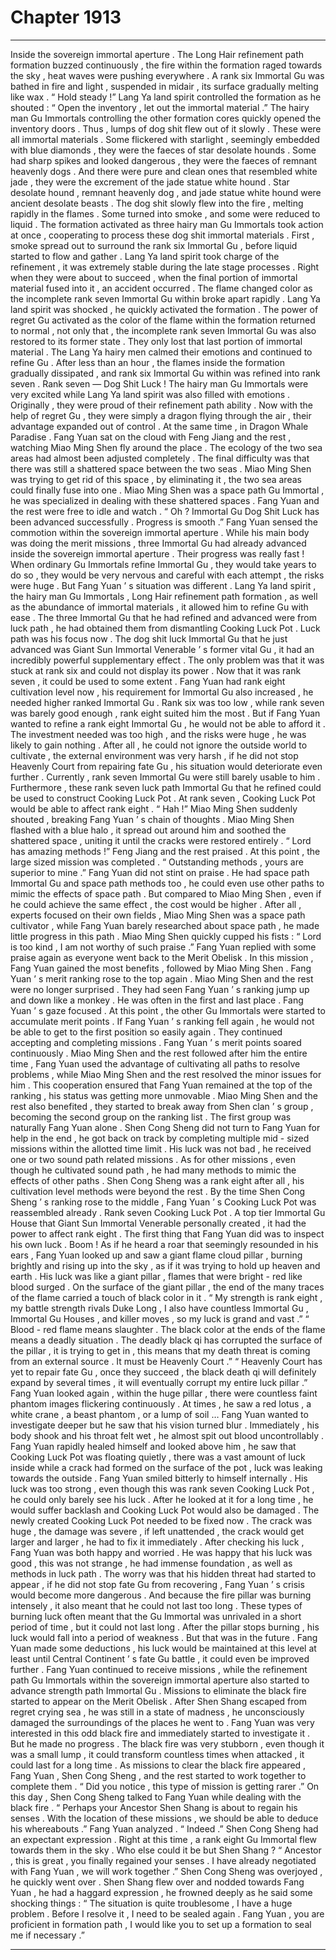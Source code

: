 
# Chapter 1913


---

Inside the sovereign immortal aperture . The Long Hair refinement path formation buzzed continuously , the fire within the formation raged towards the sky , heat waves were pushing everywhere . A rank six Immortal Gu was bathed in fire and light , suspended in midair , its surface gradually melting like wax .
“ Hold steady !” Lang Ya land spirit controlled the formation as he shouted : “ Open the inventory , let out the immortal material .”
The hairy man Gu Immortals controlling the other formation cores quickly opened the inventory doors .
Thus , lumps of dog shit flew out of it slowly .
These were all immortal materials .
Some flickered with starlight , seemingly embedded with blue diamonds , they were the faeces of star desolate hounds .
Some had sharp spikes and looked dangerous , they were the faeces of remnant heavenly dogs .
And there were pure and clean ones that resembled white jade , they were the excrement of the jade statue white hound .
Star desolate hound , remnant heavenly dog , and jade statue white hound were ancient desolate beasts .
The dog shit slowly flew into the fire , melting rapidly in the flames . Some turned into smoke , and some were reduced to liquid .
The formation activated as three hairy man Gu Immortals took action at once , cooperating to process these dog shit immortal materials .
First , smoke spread out to surround the rank six Immortal Gu , before liquid started to flow and gather .
Lang Ya land spirit took charge of the refinement , it was extremely stable during the late stage processes .
Right when they were about to succeed , when the final portion of immortal material fused into it , an accident occurred . The flame changed color as the incomplete rank seven Immortal Gu within broke apart rapidly .
Lang Ya land spirit was shocked , he quickly activated the formation .
The power of regret Gu activated as the color of the flame within the formation returned to normal , not only that , the incomplete rank seven Immortal Gu was also restored to its former state .
They only lost that last portion of immortal material .
The Lang Ya hairy men calmed their emotions and continued to refine Gu .
After less than an hour , the flames inside the formation gradually dissipated , and rank six Immortal Gu within was refined into rank seven .
Rank seven — Dog Shit Luck !
The hairy man Gu Immortals were very excited while Lang Ya land spirit was also filled with emotions .
Originally , they were proud of their refinement path ability . Now with the help of regret Gu , they were simply a dragon flying through the air , their advantage expanded out of control .
At the same time , in Dragon Whale Paradise .
Fang Yuan sat on the cloud with Feng Jiang and the rest , watching Miao Ming Shen fly around the place .
The ecology of the two sea areas had almost been adjusted completely . The final difficulty was that there was still a shattered space between the two seas .
Miao Ming Shen was trying to get rid of this space , by eliminating it , the two sea areas could finally fuse into one .
Miao Ming Shen was a space path Gu Immortal , he was specialized in dealing with these shattered spaces .
Fang Yuan and the rest were free to idle and watch .
“ Oh ? Immortal Gu Dog Shit Luck has been advanced successfully . Progress is smooth .” Fang Yuan sensed the commotion within the sovereign immortal aperture .
While his main body was doing the merit missions , three Immortal Gu had already advanced inside the sovereign immortal aperture .
Their progress was really fast !
When ordinary Gu Immortals refine Immortal Gu , they would take years to do so , they would be very nervous and careful with each attempt , the risks were huge .
But Fang Yuan ’ s situation was different .
Lang Ya land spirit , the hairy man Gu Immortals , Long Hair refinement path formation , as well as the abundance of immortal materials , it allowed him to refine Gu with ease .
The three Immortal Gu that he had refined and advanced were from luck path , he had obtained them from dismantling Cooking Luck Pot .
Luck path was his focus now .
The dog shit luck Immortal Gu that he just advanced was Giant Sun Immortal Venerable ’ s former vital Gu , it had an incredibly powerful supplementary effect .
The only problem was that it was stuck at rank six and could not display its power . Now that it was rank seven , it could be used to some extent .
Fang Yuan had rank eight cultivation level now , his requirement for Immortal Gu also increased , he needed higher ranked Immortal Gu . Rank six was too low , while rank seven was barely good enough , rank eight suited him the most .
But if Fang Yuan wanted to refine a rank eight Immortal Gu , he would not be able to afford it . The investment needed was too high , and the risks were huge , he was likely to gain nothing .
After all , he could not ignore the outside world to cultivate , the external environment was very harsh , if he did not stop Heavenly Court from repairing fate Gu , his situation would deteriorate even further .
Currently , rank seven Immortal Gu were still barely usable to him .
Furthermore , these rank seven luck path Immortal Gu that he refined could be used to construct Cooking Luck Pot . At rank seven , Cooking Luck Pot would be able to affect rank eight .
“ Hah !” Miao Ming Shen suddenly shouted , breaking Fang Yuan ’ s chain of thoughts .
Miao Ming Shen flashed with a blue halo , it spread out around him and soothed the shattered space , uniting it until the cracks were restored entirely .
“ Lord has amazing methods !” Feng Jiang and the rest praised .
At this point , the large sized mission was completed .
“ Outstanding methods , yours are superior to mine .” Fang Yuan did not stint on praise . He had space path Immortal Gu and space path methods too , he could even use other paths to mimic the effects of space path .
But compared to Miao Ming Shen , even if he could achieve the same effect , the cost would be higher .
After all , experts focused on their own fields , Miao Ming Shen was a space path cultivator , while Fang Yuan barely researched about space path , he made little progress in this path .
Miao Ming Shen quickly cupped his fists : “ Lord is too kind , I am not worthy of such praise .”
Fang Yuan replied with some praise again as everyone went back to the Merit Obelisk .
In this mission , Fang Yuan gained the most benefits , followed by Miao Ming Shen .
Fang Yuan ’ s merit ranking rose to the top again .
Miao Ming Shen and the rest were no longer surprised . They had seen Fang Yuan ’ s ranking jump up and down like a monkey . He was often in the first and last place .
Fang Yuan ’ s gaze focused .
At this point , the other Gu Immortals were started to accumulate merit points . If Fang Yuan ’ s ranking fell again , he would not be able to get to the first position so easily again .
They continued accepting and completing missions .
Fang Yuan ’ s merit points soared continuously .
Miao Ming Shen and the rest followed after him the entire time , Fang Yuan used the advantage of cultivating all paths to resolve problems , while Miao Ming Shen and the rest resolved the minor issues for him .
This cooperation ensured that Fang Yuan remained at the top of the ranking , his status was getting more unmovable .
Miao Ming Shen and the rest also benefited , they started to break away from Shen clan ’ s group , becoming the second group on the ranking list .
The first group was naturally Fang Yuan alone .
Shen Cong Sheng did not turn to Fang Yuan for help in the end , he got back on track by completing multiple mid - sized missions within the allotted time limit .
His luck was not bad , he received one or two sound path related missions . As for other missions , even though he cultivated sound path , he had many methods to mimic the effects of other paths .
Shen Cong Sheng was a rank eight after all , his cultivation level methods were beyond the rest .
By the time Shen Cong Sheng ’ s ranking rose to the middle , Fang Yuan ’ s Cooking Luck Pot was reassembled already .
Rank seven Cooking Luck Pot .
A top tier Immortal Gu House that Giant Sun Immortal Venerable personally created , it had the power to affect rank eight .
The first thing that Fang Yuan did was to inspect his own luck .
Boom !
As if he heard a roar that seemingly resounded in his ears , Fang Yuan looked up and saw a giant flame cloud pillar , burning brightly and rising up into the sky , as if it was trying to hold up heaven and earth .
His luck was like a giant pillar , flames that were bright - red like blood surged . On the surface of the giant pillar , the end of the many traces of the flame carried a touch of black color in it .
“ My strength is rank eight , my battle strength rivals Duke Long , I also have countless Immortal Gu , Immortal Gu Houses , and killer moves , so my luck is grand and vast .”
“ Blood - red flame means slaughter . The black color at the ends of the flame means a deadly situation . The deadly black qi has corrupted the surface of the pillar , it is trying to get in , this means that my death threat is coming from an external source . It must be Heavenly Court .”
“ Heavenly Court has yet to repair fate Gu , once they succeed , the black death qi will definitely expand by several times , it will eventually corrupt my entire luck pillar .”
Fang Yuan looked again , within the huge pillar , there were countless faint phantom images flickering continuously .
At times , he saw a red lotus , a white crane , a beast phantom , or a lump of soil …
Fang Yuan wanted to investigate deeper but he saw that his vision turned blur .
Immediately , his body shook and his throat felt wet , he almost spit out blood uncontrollably .
Fang Yuan rapidly healed himself and looked above him , he saw that Cooking Luck Pot was floating quietly , there was a vast amount of luck inside while a crack had formed on the surface of the pot , luck was leaking towards the outside .
Fang Yuan smiled bitterly to himself internally .
His luck was too strong , even though this was rank seven Cooking Luck Pot , he could only barely see his luck .
After he looked at it for a long time , he would suffer backlash and Cooking Luck Pot would also be damaged .
The newly created Cooking Luck Pot needed to be fixed now . The crack was huge , the damage was severe , if left unattended , the crack would get larger and larger , he had to fix it immediately .
After checking his luck , Fang Yuan was both happy and worried .
He was happy that his luck was good , this was not strange , he had immense foundation , as well as methods in luck path .
The worry was that his hidden threat had started to appear , if he did not stop fate Gu from recovering , Fang Yuan ’ s crisis would become more dangerous . And because the fire pillar was burning intensely , it also meant that he could not last too long .
These types of burning luck often meant that the Gu Immortal was unrivaled in a short period of time , but it could not last long . After the pillar stops burning , his luck would fall into a period of weakness .
But that was in the future .
Fang Yuan made some deductions , his luck would be maintained at this level at least until Central Continent ’ s fate Gu battle , it could even be improved further .
Fang Yuan continued to receive missions , while the refinement path Gu Immortals within the sovereign immortal aperture also started to advance strength path Immortal Gu .
Missions to eliminate the black fire started to appear on the Merit Obelisk .
After Shen Shang escaped from regret crying sea , he was still in a state of madness , he unconsciously damaged the surroundings of the places he went to .
Fang Yuan was very interested in this odd black fire and immediately started to investigate it .
But he made no progress .
The black fire was very stubborn , even though it was a small lump , it could transform countless times when attacked , it could last for a long time .
As missions to clear the black fire appeared , Fang Yuan , Shen Cong Sheng , and the rest started to work together to complete them .
“ Did you notice , this type of mission is getting rarer .” On this day , Shen Cong Sheng talked to Fang Yuan while dealing with the black fire .
“ Perhaps your Ancestor Shen Shang is about to regain his senses . With the location of these missions , we should be able to deduce his whereabouts .” Fang Yuan analyzed .
“ Indeed .” Shen Cong Sheng had an expectant expression .
Right at this time , a rank eight Gu Immortal flew towards them in the sky .
Who else could it be but Shen Shang ?
“ Ancestor , this is great , you finally regained your senses . I have already negotiated with Fang Yuan , we will work together .” Shen Cong Sheng was overjoyed , he quickly went over .
Shen Shang flew over and nodded towards Fang Yuan , he had a haggard expression , he frowned deeply as he said some shocking things : “ The situation is quite troublesome , I have a huge problem . Before I resolve it , I need to be sealed again . Fang Yuan , you are proficient in formation path , I would like you to set up a formation to seal me if necessary .”

---

